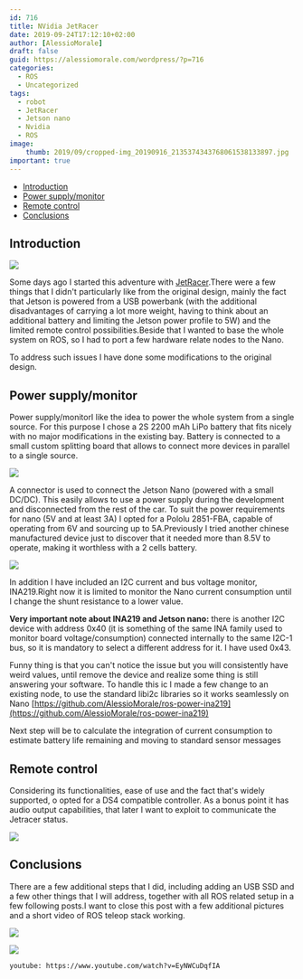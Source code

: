 ```yaml
---
id: 716
title: NVidia JetRacer
date: 2019-09-24T17:12:10+02:00
author: [AlessioMorale]
draft: false
guid: https://alessiomorale.com/wordpress/?p=716
categories:
  - ROS
  - Uncategorized
tags:
  - robot
  - JetRacer
  - Jetson nano
  - Nvidia
  - ROS
image:
    thumb: 2019/09/cropped-img_20190916_2135374343768061538133897.jpg
important: true
---
```


- [Introduction](#introduction)
- [Power supply/monitor](#power-supplymonitor)
- [Remote control](#remote-control)
- [Conclusions](#conclusions)

## Introduction

![](/images/2019/09/img_20190916_2135374343768061538133897.jpg)

Some days ago I started this adventure with [JetRacer](https://github.com/NVIDIA-AI-IOT/jetracer).There were a few things that I didn't particularly like from the original design, mainly the fact that Jetson is powered from a USB powerbank (with the additional disadvantages of carrying a lot more weight, having to think about an additional battery and limiting the Jetson power profile to 5W) and the limited remote control possibilities.Beside that I wanted to base the whole system on ROS, so I had to port a few hardware relate nodes to the Nano.

To address such issues I have done some modifications to the original design.

## Power supply/monitor

Power supply/monitorI like the idea to power the whole system from a single source. For this purpose I chose a 2S 2200 mAh LiPo battery that fits nicely with no major modifications in the existing bay.
Battery is connected to a small custom splitting board that allows to connect more devices in parallel to a single source.

![](/images/2019/09/img_20190916_20094134962048368907300.jpg)

A connector is used to connect the Jetson Nano (powered with a small DC/DC). This easily allows to use a power supply during the development and disconnected from the rest of the car.
To suit the power requirements for nano (5V and at least 3A) I opted for a Pololu 2851-FBA, capable of operating from 6V and sourcing up to 5A.Previously I tried another chinese manufactured device just to discover that it needed more than 8.5V to operate, making it worthless with a 2 cells battery.

![](/images/2019/09/img_20190916_2008272557472320786764662.jpg)

In addition I have included an I2C current and bus voltage monitor, INA219.Right now it is limited to monitor the Nano current consumption until I change the shunt resistance to a lower value.

**Very important note about INA219 and Jetson nano:** there is another I2C device with address 0x40 (it is something of the same INA family used to monitor board voltage/consumption) connected internally to the same I2C-1 bus, so it is mandatory to select a different address for it. I have used 0x43.

Funny thing is that you can't notice the issue but you will consistently have weird values, until remove the device and realize some thing is still answering your software. To handle this ic I made a few change to an existing node, to use the standard libi2c libraries so it works seamlessly on Nano [https://github.com/AlessioMorale/ros-power-ina219](https://github.com/AlessioMorale/ros-power-ina219)

Next step will be to calculate the integration of current consumption to estimate battery life remaining and moving to standard sensor messages

## Remote control

Considering its functionalities, ease of use and the fact that's widely supported, o opted for a DS4 compatible controller. As a bonus point it has audio output capabilities, that later I want to exploit to communicate the Jetracer status.

![](/images/2019/09/img_20190916_2207583040884031757302502.jpg)

## Conclusions

There are a few additional steps that I did, including adding an USB SSD and a few other things that I will address, together with all ROS related setup in a few following posts.I want to close this post with a few additional pictures and a short video of ROS teleop stack working.

![](/images/2019/09/img_20190915_1133087453250750003722849.jpg)

![](/images/2019/09/img_20190915_113322102000925495512880.jpg)

`youtube: https://www.youtube.com/watch?v=EyNWCuDqfIA`
